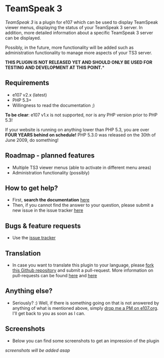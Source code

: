 # TeamSpeak 3 #

*TeamSpeak 3* is a plugin for e107 which can be used to display TeamSpeak viewer menus, displaying the status of your TeamSpeak 3 server. In addition, more detailed information about a specific TeamSpeak 3 server can be displayed. 

Possibly, in the future, more functionality will be added such as administration functionality to manage more aspects of your TS3 server. 

**THIS PLUGIN IS NOT RELEASED YET AND SHOULD ONLY BE USED FOR TESTING AND DEVELOPMENT AT THIS POINT.***

## Requirements ##
* e107 v2.x (latest)
* PHP 5.3+
* Willingness to read the documentation ;)

**To be clear**: e107 v1.x is not supported, nor is any PHP version prior to PHP 5.3! 

If your website is running on anything lower than PHP 5.3,  you are over  **FOUR YEARS  behind on schedule!** PHP 5.3.0 was released on the 30th of June 2009, do something!


## Roadmap - planned features ##
* Multiple TS3 viewer menus (able to activate in different menu areas)
* Administration functionality (possibly)


## How to get help? ##

* First, **search the documentation** [here](https://github.com/Moc/teamspeak3/wiki)
* Then, if you cannot find the answer to your question, please submit a new issue in the issue tracker [here](https://github.com/Moc/teamspeak3/issues)


## Bugs &  feature requests ##
* Use the [issue tracker](https://github.com/Moc/teamspeak3/issues)


## Translation ##
* In case you want to translate this plugin to your language, please [fork this Github repository](https://help.github.com/articles/fork-a-repo) and submit a pull-request. More information on pull-requests can be found [here](https://help.github.com/articles/using-pull-requests) and [here](http://guides.github.com/overviews/flow/)
 

## Anything else? ##
* Seriously? :) Well, if there is something going on that is not answered by anything of what is mentioned above, simply [drop me a PM on e107.org](http://e107.org/e107_plugins/pm/pm.php?send.44563). I'll get back to you as soon as I can.


## Screenshots ##
* Below you can find some screenshots to get an impression of the plugin

*screenshots will be added asap*